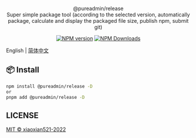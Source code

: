 <p align="center">
@pureadmin/release  
<br />
Super simple package tool (according to the selected version, automatically package, calculate and display the packaged file size, publish npm, submit git)
</p>

<p align="center">
<a href="https://www.npmjs.com/package/@pureadmin/release" target="__blank"><img src="https://img.shields.io/npm/v/@pureadmin/release?color=a1b858&label=" alt="NPM version"></a>
<a href="https://www.npmjs.com/package/@pureadmin/release" target="__blank"><img alt="NPM Downloads" src="https://img.shields.io/npm/dm/@pureadmin/release?color=50a36f&label="></a>
</p>

English | [简体中文](./README.md) 

## 📦 Install

```bash
npm install @pureadmin/release -D
or
pnpm add @pureadmin/release -D
```

## LICENSE

[MIT © xiaoxian521-2022](./LICENSE)


